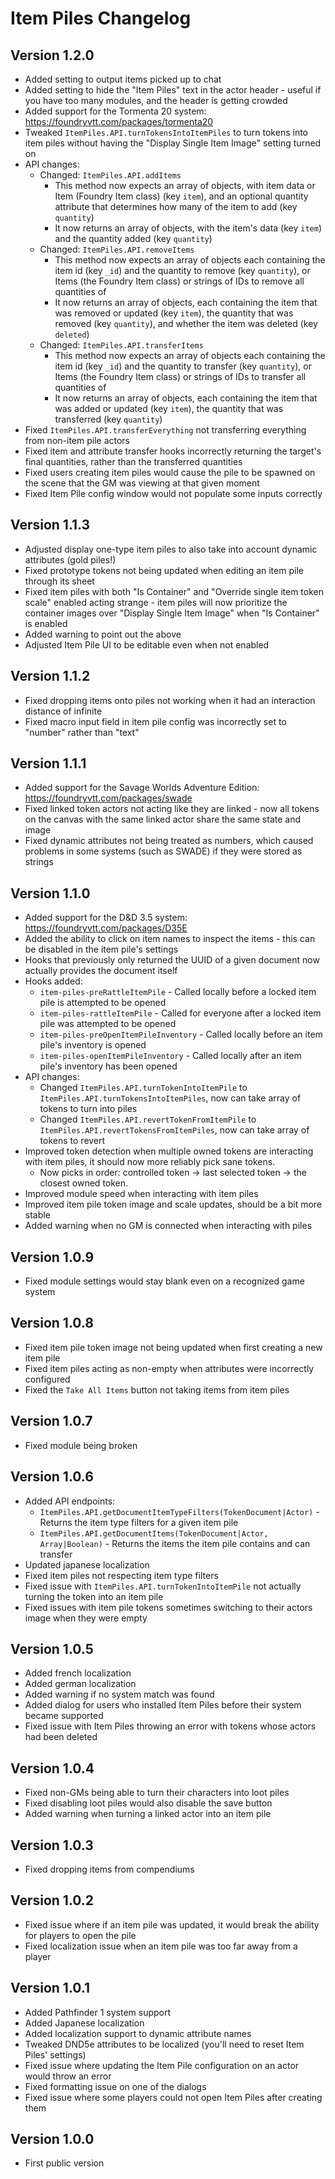 # Item Piles Changelog 

## Version 1.2.0
- Added setting to output items picked up to chat
- Added setting to hide the "Item Piles" text in the actor header - useful if you have too many modules, and the header is getting crowded
- Added support for the Tormenta 20 system: <https://foundryvtt.com/packages/tormenta20>
- Tweaked `ItemPiles.API.turnTokensIntoItemPiles` to turn tokens into item piles without having the "Display Single Item Image" setting turned on
- API changes:
  - Changed: `ItemPiles.API.addItems`
    - This method now expects an array of objects, with item data or Item (Foundry Item class) (key `item`), and an optional quantity attribute that determines how many of the item to add (key `quantity`)
    - It now returns an array of objects, with the item's data (key `item`) and the quantity added (key `quantity`)
  - Changed: `ItemPiles.API.removeItems`
    - This method now expects an array of objects each containing the item id (key `_id`) and the quantity to remove (key `quantity`), or Items (the Foundry Item class) or strings of IDs to remove all quantities of
    - It now returns an array of objects, each containing the item that was removed or updated (key `item`), the quantity that was removed (key `quantity`), and whether the item was deleted (key `deleted`)
  - Changed: `ItemPiles.API.transferItems`
    - This method now expects an array of objects each containing the item id (key `_id`) and the quantity to transfer (key `quantity`), or Items (the Foundry Item class) or strings of IDs to transfer all quantities of
    - It now returns an array of objects, each containing the item that was added or updated (key `item`), the quantity that was transferred (key `quantity`)
- Fixed `ItemPiles.API.transferEverything` not transferring everything from non-item pile actors
- Fixed item and attribute transfer hooks incorrectly returning the target's final quantities, rather than the transferred quantities 
- Fixed users creating item piles would cause the pile to be spawned on the scene that the GM was viewing at that given moment
- Fixed Item Pile config window would not populate some inputs correctly


## Version 1.1.3
- Adjusted display one-type item piles to also take into account dynamic attributes (gold piles!)
- Fixed prototype tokens not being updated when editing an item pile through its sheet  
- Fixed item piles with both "Is Container" and "Override single item token scale" enabled acting strange - item piles will now prioritize the container images over "Display Single Item Image" when "Is Container" is enabled
- Added warning to point out the above
- Adjusted Item Pile UI to be editable even when not enabled

## Version 1.1.2
- Fixed dropping items onto piles not working when it had an interaction distance of infinite  
- Fixed macro input field in item pile config was incorrectly set to "number" rather than "text"

## Version 1.1.1
- Added support for the Savage Worlds Adventure Edition: <https://foundryvtt.com/packages/swade>
- Fixed linked token actors not acting like they are linked - now all tokens on the canvas with the same linked actor share the same state and image
- Fixed dynamic attributes not being treated as numbers, which caused problems in some systems (such as SWADE) if they were stored as strings

## Version 1.1.0
- Added support for the D&D 3.5 system: <https://foundryvtt.com/packages/D35E>
- Added the ability to click on item names to inspect the items - this can be disabled in the item pile's settings
- Hooks that previously only returned the UUID of a given document now actually provides the document itself 
- Hooks added:
  - `item-piles-preRattleItemPile` - Called locally before a locked item pile is attempted to be opened 
  - `item-piles-rattleItemPile` - Called for everyone after a locked item pile was attempted to be opened
  - `item-piles-preOpenItemPileInventory` - Called locally before an item pile's inventory is opened
  - `item-piles-openItemPileInventory` - Called locally after an item pile's inventory has been opened
- API changes:
    - Changed `ItemPiles.API.turnTokenIntoItemPile` to `ItemPiles.API.turnTokensIntoItemPiles`, now can take array of tokens to turn into piles
    - Changed `ItemPiles.API.revertTokenFromItemPile` to `ItemPiles.API.revertTokensFromItemPiles`, now can take array of tokens to revert
- Improved token detection when multiple owned tokens are interacting with item piles, it should now more reliably pick sane tokens.
  - Now picks in order: controlled token -> last selected token -> the closest owned token.
- Improved module speed when interacting with item piles
- Improved item pile token image and scale updates, should be a bit more stable 
- Added warning when no GM is connected when interacting with piles

## Version 1.0.9
- Fixed module settings would stay blank even on a recognized game system

## Version 1.0.8
- Fixed item pile token image not being updated when first creating a new item pile
- Fixed item piles acting as non-empty when attributes were incorrectly configured
- Fixed the `Take All Items` button not taking items from item piles

## Version 1.0.7
- Fixed module being broken

## Version 1.0.6
- Added API endpoints:
    - `ItemPiles.API.getDocumentItemTypeFilters(TokenDocument|Actor)` - Returns the item type filters for a given item pile
    - `ItemPiles.API.getDocumentItems(TokenDocument|Actor, Array|Boolean)` - Returns the items the item pile contains and can transfer
- Updated japanese localization
- Fixed item piles not respecting item type filters
- Fixed issue with `ItemPiles.API.turnTokenIntoItemPile` not actually turning the token into an item pile
- Fixed issues with item pile tokens sometimes switching to their actors image when they were empty

## Version 1.0.5
- Added french localization
- Added german localization
- Added warning if no system match was found
- Added dialog for users who installed Item Piles before their system became supported 
- Fixed issue with Item Piles throwing an error with tokens whose actors had been deleted

## Version 1.0.4
- Fixed non-GMs being able to turn their characters into loot piles
- Fixed disabling loot piles would also disable the save button
- Added warning when turning a linked actor into an item pile 

## Version 1.0.3
- Fixed dropping items from compendiums

## Version 1.0.2
- Fixed issue where if an item pile was updated, it would break the ability for players to open the pile
- Fixed localization issue when an item pile was too far away from a player

## Version 1.0.1
- Added Pathfinder 1 system support
- Added Japanese localization
- Added localization support to dynamic attribute names
- Tweaked DND5e attributes to be localized (you'll need to reset Item Piles' settings)
- Fixed issue where updating the Item Pile configuration on an actor would throw an error
- Fixed formatting issue on one of the dialogs
- Fixed issue where some players could not open Item Piles after creating them

## Version 1.0.0
- First public version